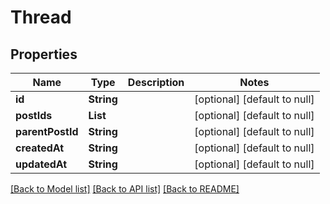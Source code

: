 # Thread
## Properties

| Name | Type | Description | Notes |
|------------ | ------------- | ------------- | -------------|
| **id** | **String** |  | [optional] [default to null] |
| **postIds** | **List** |  | [optional] [default to null] |
| **parentPostId** | **String** |  | [optional] [default to null] |
| **createdAt** | **String** |  | [optional] [default to null] |
| **updatedAt** | **String** |  | [optional] [default to null] |

[[Back to Model list]](../README.md#documentation-for-models) [[Back to API list]](../README.md#documentation-for-api-endpoints) [[Back to README]](../README.md)

